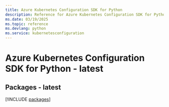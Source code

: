 ```yaml
---
title: Azure Kubernetes Configuration SDK for Python
description: Reference for Azure Kubernetes Configuration SDK for Python
ms.date: 03/19/2025
ms.topic: reference
ms.devlang: python
ms.service: kubernetesconfiguration
---
```

# Azure Kubernetes Configuration SDK for Python - latest
## Packages - latest
[!INCLUDE [packages](kubernetes-configuration-index.md)]